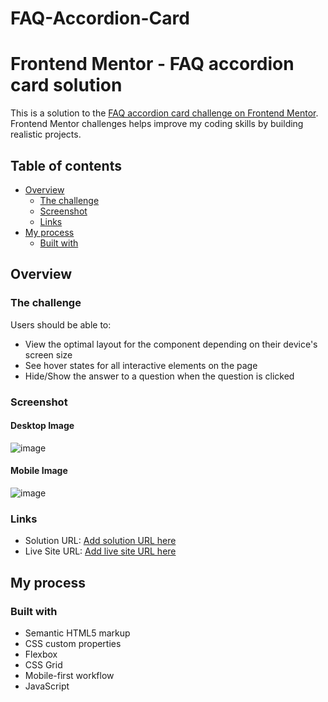 # FAQ-Accordion-Card
# Frontend Mentor - FAQ accordion card solution

This is a solution to the [FAQ accordion card challenge on Frontend Mentor](https://www.frontendmentor.io/challenges/faq-accordion-card-XlyjD0Oam). Frontend Mentor challenges helps improve my coding skills by building realistic projects. 

## Table of contents

- [Overview](#overview)
  - [The challenge](#the-challenge)
  - [Screenshot](#screenshot)
  - [Links](#links)
- [My process](#my-process)
  - [Built with](#built-with)

## Overview

### The challenge

Users should be able to:

- View the optimal layout for the component depending on their device's screen size
- See hover states for all interactive elements on the page
- Hide/Show the answer to a question when the question is clicked

### Screenshot

#### Desktop Image

![image](https://github.com/KJabeen/FAQ-Accordion-Card/assets/126177876/05fe43d0-0ee1-48f9-8a82-395dcf82246f)

#### Mobile Image

![image](https://github.com/KJabeen/FAQ-Accordion-Card/assets/126177876/5c89ed92-0f51-401f-aefc-b4f97f8c3098)

### Links

- Solution URL: [Add solution URL here]([https://your-solution-url.com](https://github.com/KJabeen/FAQ-Accordion-Card))
- Live Site URL: [Add live site URL here]([https://your-live-site-url.com](https://kjabeen.github.io/FAQ-Accordion-Card/))

## My process

### Built with

- Semantic HTML5 markup
- CSS custom properties
- Flexbox
- CSS Grid
- Mobile-first workflow
- JavaScript
